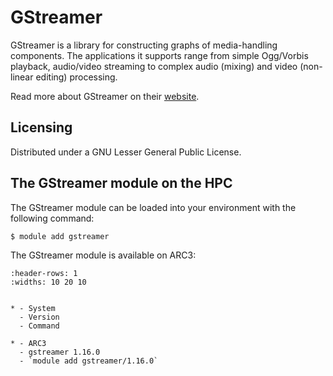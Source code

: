 # GStreamer

GStreamer is a library for constructing graphs of media-handling components. The applications it supports range from simple Ogg/Vorbis playback, audio/video streaming to complex audio (mixing) and video (non-linear editing) processing.



Read more about GStreamer on their [website](https://gstreamer.freedesktop.org/).





## Licensing

Distributed under a GNU Lesser General Public License.



## The GStreamer module on the HPC

The GStreamer module can be loaded into your environment with the following command:

```bash
$ module add gstreamer
```

The GStreamer module is available on ARC3:

```{list-table}
:header-rows: 1
:widths: 10 20 10


* - System
  - Version
  - Command

* - ARC3
  - gstreamer 1.16.0
  - `module add gstreamer/1.16.0`

```
